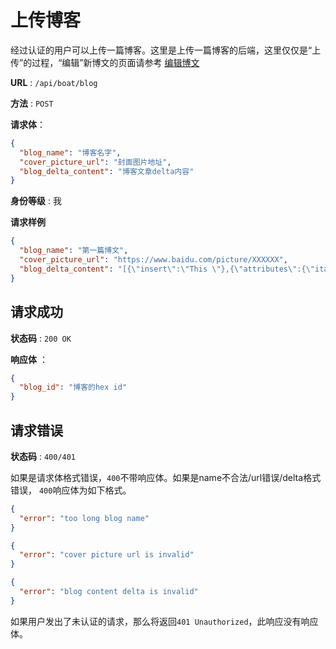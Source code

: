 # 上传博客

经过认证的用户可以上传一篇博客。这里是上传一篇博客的后端，这里仅仅是“上传”的过程，“编辑”新博文的页面请参考
[编辑博文](EditBlog.md)

**URL** : `/api/boat/blog`

**方法** : `POST`

**请求体**：

```json
{
  "blog_name": "博客名字",
  "cover_picture_url": "封面图片地址",
  "blog_delta_content": "博客文章delta内容"
}
```

**身份等级** : 我


**请求样例**

```json
{
  "blog_name": "第一篇博文",
  "cover_picture_url": "https://www.baidu.com/picture/XXXXXX",
  "blog_delta_content": "[{\"insert\":\"This \"},{\"attributes\":{\"italic\":true},\"insert\":\"is\"},\n    {\"insert\":\" \"},{\"attributes\":{\"bold\":true},\"insert\":\"great!\"},{\"insert\":\"\\n\"}]"
}
```

## 请求成功

**状态码** : `200 OK`

**响应体** ： 

```json
{
  "blog_id": "博客的hex id"
}
```

## 请求错误


**状态码** : `400/401`

如果是请求体格式错误，`400`不带响应体。如果是name不合法/url错误/delta格式错误，
`400`响应体为如下格式。

```json
{
  "error": "too long blog name"
}
```

```json
{
  "error": "cover picture url is invalid"
}
```

```json
{
  "error": "blog content delta is invalid"
}
```
如果用户发出了未认证的请求，那么将返回`401 Unauthorized`，此响应没有响应体。